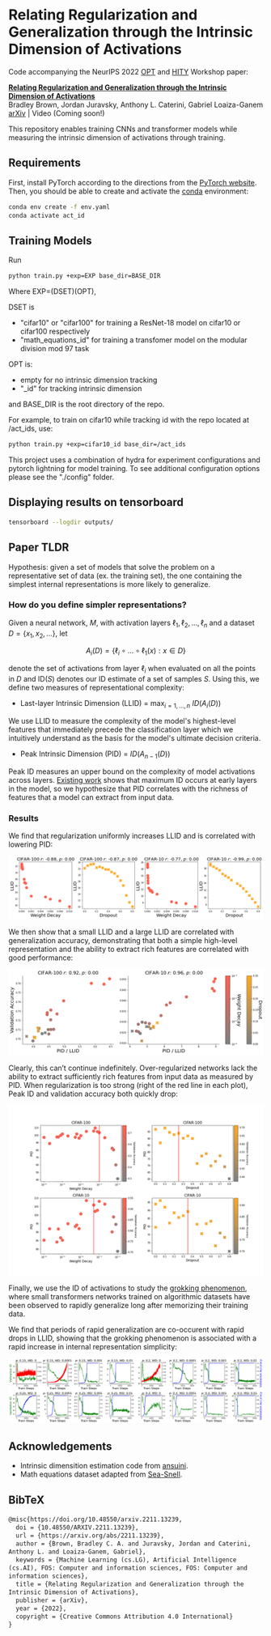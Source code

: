 # Relating Regularization and Generalization through the Intrinsic Dimension of Activations

Code accompanying the NeurIPS 2022 [OPT](https://opt-ml.org/) and [HITY](https://hity-workshop.github.io/NeurIPS2022/) Workshop paper:

[**Relating Regularization and Generalization through the Intrinsic Dimension of Activations**]()<br/>
Bradley Brown\,
Jordan Juravsky\,
Anthony L. Caterini\,
Gabriel Loaiza-Ganem<br/>
[arXiv](https://arxiv.org/abs/2211.13239) | Video (Coming soon!)

This repository enables training CNNs and transformer models while measuring the intrinsic dimension of activations through training. 

## Requirements

First, install PyTorch according to the directions from the [PyTorch website](https://pytorch.org/). Then, you should be able to create and activate the [conda](https://docs.conda.io/en/latest/) environment:
```bash
conda env create -f env.yaml 
conda activate act_id
```
## Training Models

Run
```bash
python train.py +exp=EXP base_dir=BASE_DIR
```

Where EXP=(DSET)(OPT),

DSET is 
- "cifar10" or "cifar100" for training a ResNet-18 model on cifar10 or cifar100 respectively
- "math_equations_id" for training a transfomer model on the modular division mod 97 task

OPT is:
- empty for no intrinsic dimension tracking
- "_id" for tracking intrinsic dimension

and BASE_DIR is the root directory of the repo.

For example, to train on cifar10 while tracking id with the repo located at /act_ids, use:

```bash
python train.py +exp=cifar10_id base_dir=/act_ids
```

This project uses a combination of hydra for experiment configurations and pytorch lightning for model training. To see additional configuration options please see the "./config" folder.

## Displaying results on tensorboard

```bash
tensorboard --logdir outputs/
```

## Paper TLDR

Hypothesis: given a set of models that solve the problem on a representative set of data (ex. the training set), the one containing the simplest internal representations is more likely to generalize.

### How do you define simpler representations?

Given a neural network, $M$, with activation layers $\ell_1, \ell_2, ..., \ell_n$ and a dataset $D = \{x_1, x_2, ...\}$, let

```math
 A_i(D) = \{ \ell_i \circ ... \circ \ell_1(x): x \in D\}    
```

denote the set of activations from layer $\ell_i$ when evaluated on all the points in $D$ and ID$(S)$ denotes our ID estimate of a set of samples $S$. Using this, we define two measures of representational complexity:

- Last-layer Intrinsic Dimension (LLID) = $\max_{i = 1,\dots,n} \ ID(A_i(D))$

We use LLID to measure the complexity of the model's highest-level features that immediately precede the classification layer which we intuitively understand as the basis for the model's ultimate decision criteria.

- Peak Intrinsic Dimension (PID) = $ID(A_{n-1}(D))$

Peak ID measures an upper bound on the complexity of model activations across layers. [Existing work](https://arxiv.org/abs/1905.12784) shows that maximum ID occurs at early layers in the model, so we hypothesize that PID correlates with the richness of features that a model can extract from input data.

### Results

We find that regularization uniformly increases LLID and is correlated with lowering PID:

![reg decreases id](figures/reg_decreases_id.png)

We then show that a small LLID and a large LLID are correlated with generalization accuracy, demonstrating that both a simple high-level representation and the ability to extract rich features are correlated with good performance:

![pid over llid correlated with validation accuracy](figures/log_peak_id_over_llid.png)

Clearly, this can’t continue indefinitely. Over-regularized networks lack the ability to extract sufficiently rich features from input data as measured by PID. When regularization is too strong (right of the red line in each plot), Peak ID and validation accuracy both quickly drop:

![pid over llid correlated with validation accuracy](figures/log_peak_id_tank.png)

Finally, we use the ID of activations to study the [grokking phenomenon](https://arxiv.org/abs/2201.02177), where small transformers networks trained on algorithmic datasets have been observed to rapidly generalize long after memorizing their training data.

We find that periods of rapid generalization are co-occurent with rapid drops in LLID, showing that the grokking phenomenon is associated with a rapid increase in internal representation simplicity:

![co-occurent llid decrease with grokking](figures/grok_id.png)

## Acknowledgements

- Intrinsic dimensition estimation code from [ansuini](https://github.com/ansuini/IntrinsicDimDeep).
- Math equations dataset adapted from [Sea-Snell](https://github.com/Sea-Snell/grokking).

## BibTeX

```
@misc{https://doi.org/10.48550/arxiv.2211.13239,
  doi = {10.48550/ARXIV.2211.13239},
  url = {https://arxiv.org/abs/2211.13239},
  author = {Brown, Bradley C. A. and Juravsky, Jordan and Caterini, Anthony L. and Loaiza-Ganem, Gabriel},
  keywords = {Machine Learning (cs.LG), Artificial Intelligence (cs.AI), FOS: Computer and information sciences, FOS: Computer and information sciences},
  title = {Relating Regularization and Generalization through the Intrinsic Dimension of Activations},
  publisher = {arXiv},
  year = {2022},
  copyright = {Creative Commons Attribution 4.0 International}
}
```
